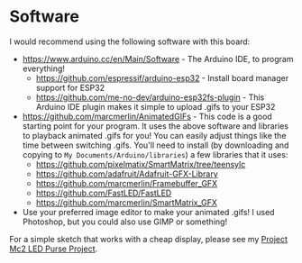 # Software
I would recommend using the following software with this board:
* https://www.arduino.cc/en/Main/Software - The Arduino IDE, to program everything!
  * https://github.com/espressif/arduino-esp32 - Install board manager support for ESP32
  * https://github.com/me-no-dev/arduino-esp32fs-plugin - This Arduino IDE plugin makes it simple to upload .gifs to your ESP32
* https://github.com/marcmerlin/AnimatedGIFs - This code is a good starting point for your program. It uses the above software and libraries to playback animated .gifs for you! You can easily adjust things like the time between switching .gifs. You'll need to install (by downloading and copying to `My Documents/Arduino/libraries`) a few libraries that it uses:
  * https://github.com/pixelmatix/SmartMatrix/tree/teensylc
  * https://github.com/adafruit/Adafruit-GFX-Library
  * https://github.com/marcmerlin/Framebuffer_GFX
  * https://github.com/FastLED/FastLED
  * https://github.com/marcmerlin/SmartMatrix_GFX
* Use your preferred image editor to make your animated .gifs! I used Photoshop, but you could also use GIMP or something!


For a simple sketch that works with a cheap display, please see my [Project Mc2 LED Purse Project](https://github.com/rorosaurus/project-mc2-led-purse).